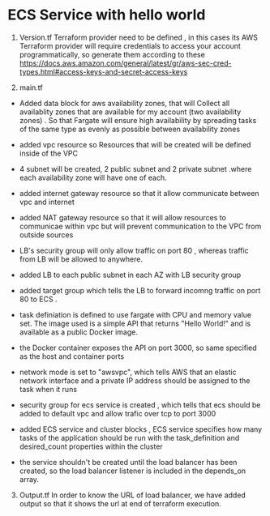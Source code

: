 # ECS Service with hello world


1. Version.tf
Terraform provider need to be defined , in this cases its AWS 
Terraform provider will require credentials to access your account programmatically,
so generate them according to these https://docs.aws.amazon.com/general/latest/gr/aws-sec-cred-types.html#access-keys-and-secret-access-keys



2. main.tf

 - Added data block for aws availability zones, that will Collect all availablity zones  that are available for my account (two availability zones) .
 So that Fargate will ensure high availability by spreading tasks of the same type as evenly as possible between availability zones

 - added vpc resource so Resources that will be created will be defined inside of the VPC
 - 4 subnet will be created, 2 public subnet and 2 private subnet .where each availability zone will have one of each.
 - added internet gateway resource so that it allow communicate between vpc and internet
 - added NAT gateway resource so that it will allow resources to communicae within  vpc but will prevent communication to the VPC from outside sources
 - LB's security group 	will only allow traffic on port 80 , whereas traffic from LB will be allowed to anywhere.
 - added LB to each public subnet in each AZ with LB security group
 - added target group which tells the LB to forward incomng traffic on port 80 to ECS .
 - task definiation is defined  to use fargate with CPU and memory value set. The image used is a simple API that returns "Hello World!" and is available as a public Docker image. 
 - the Docker container exposes the API on port 3000, so same specified as the host and container ports
 - network mode is set to "awsvpc", which tells AWS that an elastic network interface and a private IP address should be assigned to the task when it runs
 - security group for ecs service is created , which tells that ecs should be added to default vpc and allow trafic over tcp to port 3000
 - added ECS service and cluster blocks , ECS service specifies how many tasks of the application should be run with the task_definition and desired_count properties within the cluster
 - the service shouldn't be created until the load balancer has been created, so the load balancer listener is included in the depends_on array.
 
3. Output.tf
   In order to know the URL of load balancer, we have added output so that it shows the url at end of terraform execution.

 
 
